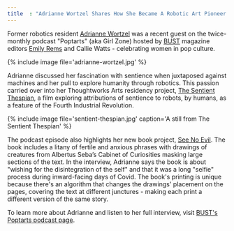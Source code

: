 ```yaml
---
title  : "Adrianne Wortzel Shares How She Became A Robotic Art Pioneer On BUST’s “Poptarts” Podcast"
---
```

Former robotics resident [Adrianne Wortzel](https://thoughtworksarts.io/bio/adrianne-wortzel/) was a recent guest on the twice-monthly podcast "Poptarts" (aka Girl Zone) hosted by [BUST](https://bust.com/) magazine editors [Emily Rems](https://www.instagram.com/remsemily/) and Callie Watts - celebrating women in pop culture.

{% include image file='adrianne-wortzel.jpg' %}

Adrianne discussed her fascination with sentience when juxtaposed against machines and her pull to explore humanity through robotics. This passion carried over into her Thoughtworks Arts residency project, [The Sentient Thespian](https://thoughtworksarts.io/projects/sentient-thespian/), a film exploring attributions of sentience to robots, by humans, as a feature of the Fourth Industrial Revolution.

<!--excerpt-ends-->

{% include image file='sentient-thespian.jpg'
   caption='A still from The Sentient Thespian' %}

The podcast episode also highlights her new book project, [See No Evil](http://www.adriannewortzel.com/projects/see-no-evil/). The book includes a litany of fertile and anxious phrases with drawings of creatures from Albertus  Seba’s Cabinet of Curiosities masking large sections of the text. In the interview, Adrianne says the book is about "wishing for the disintegration of the self" and that it was a long "selfie" process during inward-facing days of Covid. The book's printing is unique because there's an algorithm that changes the drawings' placement on the pages, covering the text at different junctures - making each print a different version of the same story.

To learn more about Adrianne and listen to her full interview, visit [BUST's Poptarts podcast page](https://bust.com/entertainment/218-poptarts/198266-robotics-artist-adrianne-wortzel-bust-poptarts-podcast.html).